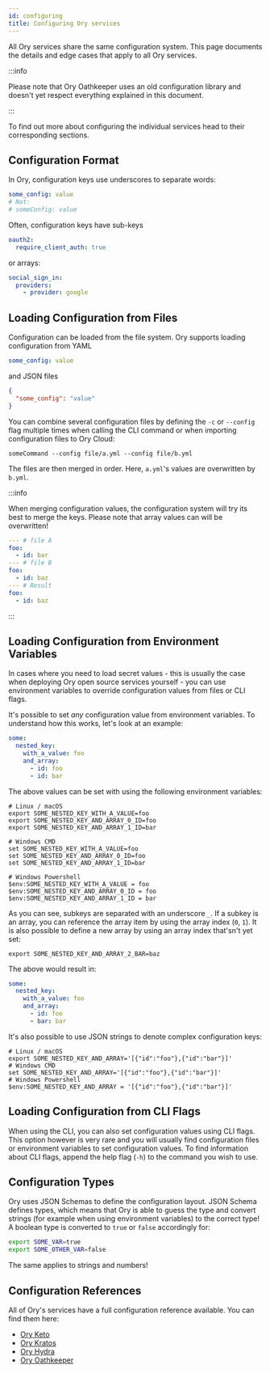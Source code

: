 ```yaml
---
id: configuring
title: Configuring Ory services
---
```


All Ory services share the same configuration system. This page documents the
details and edge cases that apply to all Ory services.

:::info

Please note that Ory Oathkeeper uses an old configuration library and doesn't
yet respect everything explained in this document.

:::

To find out more about configuring the individual services head to their
corresponding sections.

## Configuration Format

In Ory, configuration keys use underscores to separate words:

```yaml
some_config: value
# Not:
# someConfig: value
```

Often, configuration keys have sub-keys

```yaml
oauth2:
  require_client_auth: true
```

or arrays:

```yaml
social_sign_in:
  providers:
    - provider: google
```

## Loading Configuration from Files

Configuration can be loaded from the file system. Ory supports loading
configuration from YAML

```yaml
some_config: value
```

and JSON files

```json
{
  "some_config": "value"
}
```

You can combine several configuration files by defining the `-c` or `--config`
flag multiple times when calling the CLI command or when importing configuration
files to Ory Cloud:

```
someCommand --config file/a.yml --config file/b.yml
```

The files are then merged in order. Here, `a.yml`'s values are overwritten by
`b.yml`.

:::info

When merging configuration values, the configuration system will try its best to
merge the keys. Please note that array values can will be overwritten!

```yml
--- # file A
foo:
  - id: bar
--- # file B
foo:
  - id: baz
--- # Result
foo:
  - id: baz
```

:::

## Loading Configuration from Environment Variables

In cases where you need to load secret values - this is usually the case when
deploying Ory open source services yourself - you can use environment variables
to override configuration values from files or CLI flags.

It's possible to set _any_ configuration value from environment variables. To
understand how this works, let's look at an example:

```yaml
some:
  nested_key:
    with_a_value: foo
    and_array:
      - id: foo
      - id: bar
```

The above values can be set with using the following environment variables:

```shell
# Linux / macOS
export SOME_NESTED_KEY_WITH_A_VALUE=foo
export SOME_NESTED_KEY_AND_ARRAY_0_ID=foo
export SOME_NESTED_KEY_AND_ARRAY_1_ID=bar

# Windows CMD
set SOME_NESTED_KEY_WITH_A_VALUE=foo
set SOME_NESTED_KEY_AND_ARRAY_0_ID=foo
set SOME_NESTED_KEY_AND_ARRAY_1_ID=bar

# Windows Powershell
$env:SOME_NESTED_KEY_WITH_A_VALUE = foo
$env:SOME_NESTED_KEY_AND_ARRAY_0_ID = foo
$env:SOME_NESTED_KEY_AND_ARRAY_1_ID = bar
```

As you can see, subkeys are separated with an underscore `_`. If a subkey is an
array, you can reference the array item by using the array index (`0`, `1`). It
is also possible to define a new array by using an array index that'sn't yet
set:

```shell
export SOME_NESTED_KEY_AND_ARRAY_2_BAR=baz
```

The above would result in:

```yaml
some:
  nested_key:
    with_a_value: foo
    and_array:
      - id: foo
      - bar: bar
```

It's also possible to use JSON strings to denote complex configuration keys:

```shell
# Linux / macOS
export SOME_NESTED_KEY_AND_ARRAY='[{"id":"foo"},{"id":"bar"}]'
# Windows CMD
set SOME_NESTED_KEY_AND_ARRAY='[{"id":"foo"},{"id":"bar"}]'
# Windows Powershell
$env:SOME_NESTED_KEY_AND_ARRAY = '[{"id":"foo"},{"id":"bar"}]'
```

## Loading Configuration from CLI Flags

When using the CLI, you can also set configuration values using CLI flags. This
option however is very rare and you will usually find configuration files or
environment variables to set configuration values. To find information about CLI
flags, append the help flag (`-h`) to the command you wish to use.

## Configuration Types

Ory uses JSON Schemas to define the configuration layout. JSON Schema defines
types, which means that Ory is able to guess the type and convert strings (for
example when using environment variables) to the correct type! A boolean type is
converted to `true` or `false` accordingly for:

```bash
export SOME_VAR=true
export SOME_OTHER_VAR=false
```

The same applies to strings and numbers!

## Configuration References

All of Ory's services have a full configuration reference available. You can
find them here:

- [Ory Keto](https://www.ory.sh/docs/keto/reference/configuration)
- [Ory Kratos](https://www.ory.sh/docs/kratos/reference/configuration)
- [Ory Hydra](https://www.ory.sh/docs/hydra/reference/configuration)
- [Ory Oathkeeper](https://www.ory.sh/docs/oathkeeper/reference/configuration)
